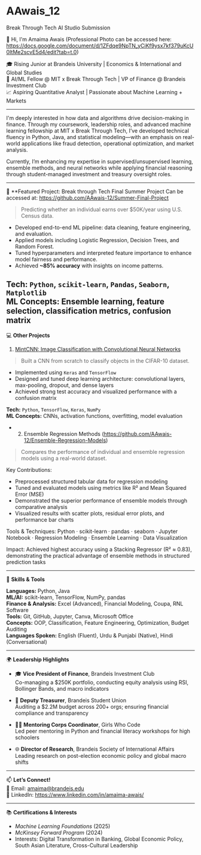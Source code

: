 # AAwais_12
Break Through Tech AI Studio Submission

👋 Hi, I'm Amaima Awais  (Professional Photo can be accessed here: https://docs.google.com/document/d/1ZFdqe9NpTN_yCiKf9ysx7kf379uKcU0ItMe2scvE5d4/edit?tab=t.0)

🎓 Rising Junior at Brandeis University | Economics & International and Global Studies  
💼 AI/ML Fellow @ MIT x Break Through Tech | VP of Finance @ Brandeis Investment Club  
📈 Aspiring Quantitative Analyst | Passionate about Machine Learning + Markets

---

I'm deeply interested in how data and algorithms drive decision-making in finance. Through my coursework, leadership roles, and advanced machine learning fellowship at MIT x Break Through Tech, I’ve developed technical fluency in Python, Java, and statistical modeling—with an emphasis on real-world applications like fraud detection, operational optimization, and market analysis.

Currently, I’m enhancing my expertise in supervised/unsupervised learning, ensemble methods, and neural networks while applying financial reasoning through student-managed investment and treasury oversight roles.

---

🎯 **Featured Project: Break through Tech Final Summer Project
Can be accessed at: https://github.com/AAwais-12/Summer-Final-Project

> Predicting whether an individual earns over $50K/year using U.S. Census data.

- Developed end-to-end ML pipeline: data cleaning, feature engineering, and evaluation.
- Applied models including Logistic Regression, Decision Trees, and Random Forest.
- Tuned hyperparameters and interpreted feature importance to enhance model fairness and performance.
- Achieved **~85% accuracy** with insights on income patterns.

**Tech:** `Python`, `scikit-learn`, `Pandas`, `Seaborn`, `Matplotlib`  
**ML Concepts:** Ensemble learning, feature selection, classification metrics, confusion matrix
---

💻 **Other Projects**

1. [MintCNN: Image Classification with Convolutional Neural Networks](https://github.com/AAwais-12/mint-cnn)

> Built a CNN from scratch to classify objects in the CIFAR-10 dataset.

- Implemented using `Keras` and `TensorFlow`
- Designed and tuned deep learning architecture: convolutional layers, max-pooling, dropout, and dense layers
- Achieved strong test accuracy and visualized performance with a confusion matrix

**Tech:** `Python`, `TensorFlow`, `Keras`, `NumPy`  
**ML Concepts:** CNNs, activation functions, overfitting, model evaluation


- 2. Ensemble Regression Methods (https://github.com/AAwais-12/Ensemble-Regression-Models)

> Compares the performance of individual and ensemble regression models using a real-world dataset.

Key Contributions:
- Preprocessed structured tabular data for regression modeling
- Tuned and evaluated models using metrics like R² and Mean Squared Error (MSE)
- Demonstrated the superior performance of ensemble models through comparative analysis
- Visualized results with scatter plots, residual error plots, and performance bar charts

Tools & Techniques:
Python · scikit-learn · pandas · seaborn · Jupyter Notebook · Regression Modeling · Ensemble Learning · Data Visualization

Impact:
Achieved highest accuracy using a Stacking Regressor (R² ≈ 0.83), demonstrating the practical advantage of ensemble methods in structured prediction tasks

---

🧠 **Skills & Tools**

**Languages:** Python, Java  
**ML/AI:** scikit-learn, TensorFlow, NumPy, pandas  
**Finance & Analysis:** Excel (Advanced), Financial Modeling, Coupa, RNL Software  
**Tools:** Git, GitHub, Jupyter, Canva, Microsoft Office  
**Concepts:** OOP, Classification, Feature Engineering, Optimization, Budget Auditing  
**Languages Spoken:** English (Fluent), Urdu & Punjabi (Native), Hindi (Conversational)

---

🌍 **Leadership Highlights**

- 🎓 **Vice President of Finance**, Brandeis Investment Club  
  Co-managing a $250K portfolio, conducting equity analysis using RSI, Bollinger Bands, and macro indicators  

- 🧾 **Deputy Treasurer**, Brandeis Student Union  
  Auditing a $2.2M budget across 200+ orgs; ensuring financial compliance and transparency  

- 👩‍💻 **Mentoring Corps Coordinator**, Girls Who Code  
  Led peer mentoring in Python and financial literacy workshops for high schoolers  

- 🌐 **Director of Research**, Brandeis Society of International Affairs  
  Leading research on post-election economic policy and global macro shifts  

---

📫 **Let’s Connect!**  
📧 Email: amaima@brandeis.edu  
🔗 LinkedIn: https://www.linkedin.com/in/amaima-awais/

---

📚 **Certifications & Interests**  
- *Machine Learning Foundations* (2025)  
- *McKinsey Forward Program* (2024)  
- Interests: Digital Transformation in Banking, Global Economic Policy, South Asian Literature, Cross-Cultural Leadership  



